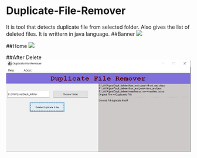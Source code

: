 # Duplicate-File-Remover
It is tool that detects duplicate file from selected folder. Also gives the list of deleted files. It is writtern in java language.
##Banner
![](images/banner.JPG)

##Home
![](images/Main.JPG)

##After Delete
![](https://github.com/SandhyaReddy21/DuplicateFileRemover/blob/main/After%20deleted.JPG)
